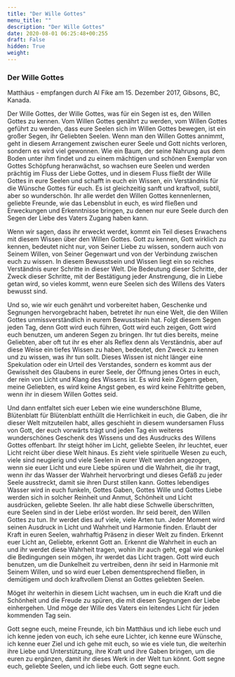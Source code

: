```yaml
---
title: "Der Wille Gottes"
menu_title: ""
description: "Der Wille Gottes"
date: 2020-08-01 06:25:48+00:255
draft: False
hidden: True
weight:
---
```

### Der Wille Gottes

Matthäus - empfangen durch Al Fike am 15. Dezember 2017, Gibsons, BC, Kanada.

Der Wille Gottes, der Wille Gottes, was für ein Segen ist es, den Willen Gottes zu kennen. Vom Willen Gottes genährt zu werden, vom Willen Gottes geführt zu werden, dass eure Seelen sich im Willen Gottes bewegen, ist ein großer Segen, ihr Geliebten Seelen. Wenn man den Willen Gottes annimmt, geht in diesem Arrangement zwischen eurer Seele und Gott nichts verloren, sondern es wird viel gewonnen. Wie ein Baum, der seine Nahrung aus dem Boden unter ihm findet und zu einem mächtigen und schönen Exemplar von Gottes Schöpfung heranwächst, so wachsen eure Seelen und werden prächtig im Fluss der Liebe Gottes, und in diesem Fluss fließt der Wille Gottes in eure Seelen und schafft in euch ein Wissen, ein Verständnis für die Wünsche Gottes für euch. Es ist gleichzeitig sanft und kraftvoll, subtil, aber so wunderschön. Ihr alle werdet den Willen Gottes kennenlernen, geliebte Freunde, wie das Lebensblut in euch, es wird fließen und Erweckungen und Erkenntnisse bringen, zu denen nur eure Seele durch den Segen der Liebe des Vaters Zugang haben kann.

Wenn wir sagen, dass ihr erweckt werdet, kommt ein Teil dieses Erwachens mit diesem Wissen über den Willen Gottes. Gott zu kennen, Gott wirklich zu kennen, bedeutet nicht nur, von Seiner Liebe zu wissen, sondern auch von Seinem Willen, von Seiner Gegenwart und von der Verbindung zwischen euch zu wissen. In diesem Bewusstsein und Wissen liegt ein so reiches Verständnis eurer Schritte in dieser Welt. Die Bedeutung dieser Schritte, der Zweck dieser Schritte, mit der Bestätigung jeder Anstrengung, die in Liebe getan wird, so vieles kommt, wenn eure Seelen sich des Willens des Vaters bewusst sind.

Und so, wie wir euch genährt und vorbereitet haben, Geschenke und Segnungen hervorgebracht haben, betretet ihr nun eine Welt, die den Willen Gottes unmissverständlich in eurem Bewusstsein hat. Folgt diesem Segen jeden Tag, denn Gott wird euch führen, Gott wird euch zeigen, Gott wird euch benutzen, um anderen Segen zu bringen. Ihr tut dies bereits, meine Geliebten, aber oft tut ihr es eher als Reflex denn als Verständnis, aber auf diese Weise ein tiefes Wissen zu haben, bedeutet, den Zweck zu kennen und zu wissen, was ihr tun sollt. Dieses Wissen ist nicht länger eine Spekulation oder ein Urteil des Verstandes, sondern es kommt aus der Gewissheit des Glaubens in eurer Seele, der Öffnung jenes Ortes in euch, der rein von Licht und Klang des Wissens ist. Es wird kein Zögern geben, meine Geliebten, es wird keine Angst geben, es wird keine Fehltritte geben, wenn ihr in diesem Willen Gottes seid.

Und dann entfaltet sich euer Leben wie eine wunderschöne Blume, Blütenblatt für Blütenblatt enthüllt die Herrlichkeit in euch, die Gaben, die ihr dieser Welt mitzuteilen habt, alles geschieht in diesem wundersamen Fluss von Gott, der euch vorwärts trägt und jeden Tag ein weiteres wunderschönes Geschenk des Wissens und des Ausdrucks des Willens Gottes offenbart. Ihr steigt höher im Licht, geliebte Seelen, ihr leuchtet, euer Licht reicht über diese Welt hinaus. Es zieht viele spirituelle Wesen zu euch, viele sind neugierig und viele Seelen in eurer Welt werden angezogen, wenn sie euer Licht und eure Liebe spüren und die Wahrheit, die ihr tragt, wenn ihr das Wasser der Wahrheit hervorbringt und dieses Gefäß zu jeder Seele ausstreckt, damit sie ihren Durst stillen kann. Gottes lebendiges Wasser wird in euch funkeln, Gottes Gaben, Gottes Wille und Gottes Liebe werden sich in solcher Reinheit und Anmut, Schönheit und Licht ausdrücken, geliebte Seelen. Ihr alle habt diese Schwelle überschritten, eure Seelen sind in der Liebe erlöst worden. Ihr seid bereit, den Willen Gottes zu tun. Ihr werdet dies auf viele, viele Arten tun. Jeder Moment wird seinen Ausdruck in Licht und Wahrheit und Harmonie finden. Erlaubt der Kraft in euren Seelen, wahrhaftig Präsenz in dieser Welt zu finden. Erkennt euer Licht an, Geliebte, erkennt Gott an. Erkennt die Wahrheit in euch an und ihr werdet diese Wahrheit tragen, wohin ihr auch geht, egal wie dunkel die Bedingungen sein mögen, ihr werdet das Licht tragen. Gott wird euch benutzen, um die Dunkelheit zu vertreiben, denn ihr seid in Harmonie mit Seinem Willen, und so wird euer Leben dementsprechend fließen, in demütigem und doch kraftvollem Dienst an Gottes geliebten Seelen.

Möget ihr weiterhin in diesem Licht wachsen, um in euch die Kraft und die Schönheit und die Freude zu spüren, die mit diesen Segnungen der Liebe einhergehen. Und möge der Wille des Vaters ein leitendes Licht für jeden kommenden Tag sein.

Gott segne euch, meine Freunde, ich bin Matthäus und ich liebe euch und ich kenne jeden von euch, ich sehe eure Lichter, ich kenne eure Wünsche, ich kenne euer Ziel und ich gehe mit euch, so wie es viele tun, die weiterhin ihre Liebe und Unterstützung, ihre Kraft und ihre Gaben bringen, um die euren zu ergänzen, damit ihr dieses Werk in der Welt tun könnt. Gott segne euch, geliebte Seelen, und ich liebe euch. Gott segne euch.
